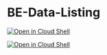 # BE-Data-Listing

  [![Open in Cloud Shell](https://gstatic.com/cloudssh/images/open-btn.svg)](https://shell.cloud.google.com/cloudshell/editor?cloudshell_git_repo=https://github.com/Tilak-D360/BE-Data-Listing/tree/main)

[![Open in Cloud Shell](https://gstatic.com/cloudssh/images/open-btn.svg)](https://shell.cloud.google.com/cloudshell/editor?cloudshell_git_repo=https%3A%2F%2Fgithub.com%2FTilak-D360%2FBE-Data-Listing&cloudshell_git_branch=main&cloudshell_print=file_opened&cloudshell_open_in_editor=%2F&cloudshell_workspace=%2Fhome%2Fgithub8_d360%2Fcloudshell_open%2Fgithub_tilak-d360_be-data-listing)
